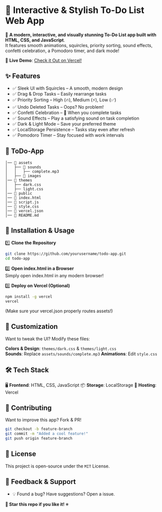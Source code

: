 # 📌 Interactive & Stylish To-Do List Web App
🚀 **A modern, interactive, and visually stunning To-Do List app built with HTML, CSS, and JavaScript**. <br>
It features smooth animations, squircles, priority sorting, sound effects, confetti celebration, a Pomodoro timer, and dark mode!

🎉 **Live Demo**: [Check it Out on Vercel!](https://to-do-list-git-main-pradeeptos-projects.vercel.app/)

## ✨ Features
- ✅ Sleek UI with Squircles – A smooth, modern design
- ✅ Drag & Drop Tasks – Easily rearrange tasks
- ✅ Priority Sorting – High (🔥), Medium (⚡), Low (✅)
- ✅ Undo Deleted Tasks – Oops? No problem!
- ✅ Confetti Celebration – 🎊 When you complete tasks
- ✅ Sound Effects – Play a satisfying sound on task completion
- ✅ Dark & Light Mode – Save your preferred theme
- ✅ LocalStorage Persistence – Tasks stay even after refresh
- ✅ Pomodoro Timer – Stay focused with work intervals

## 📁 ToDo-App
```
│── 📁 assets
│   ├── 📁 sounds
│   │   ├── complete.mp3
│   ├── 📁 images
│── 📁 themes
│   ├── dark.css
│   ├── light.css
│── 📁 public
│── 📄 index.html
│── 📄 script.js
│── 📄 style.css
│── 📄 vercel.json
│── 📄 README.md
```

## 🚀 Installation & Usage
1️⃣ **Clone the Repository** <br>
```bash
git clone https://github.com/yourusername/todo-app.git
cd todo-app
```
2️⃣ **Open index.html in a Browser** <br>
Simply open index.html in any modern browser!

3️⃣ **Deploy on Vercel (Optional)**
```bash
npm install -g vercel
vercel
```
(Make sure your vercel.json properly routes assets!)

## 🎨 Customization
Want to tweak the UI? Modify these files:

**Colors & Design**: `themes/dark.css` & `themes/light.css` <br>
**Sounds**: Replace `assets/sounds/complete.mp3`
**Animations**: Edit `style.css`

## 🛠 Tech Stack
🖥 **Frontend**: HTML, CSS, JavaScript
📦 **Storage**: LocalStorage
📡 **Hosting**: Vercel

## 🤝 Contributing
Want to improve this app? Fork & PR!
```bash
git checkout -b feature-branch
git commit -m "Added a cool feature!"
git push origin feature-branch
```

## 📜 License
This project is open-source under the `MIT` License.

## 💬 Feedback & Support
- 💡 Found a bug? Have suggestions? Open a issue.

**🚀 Star this repo if you like it! ⭐**







